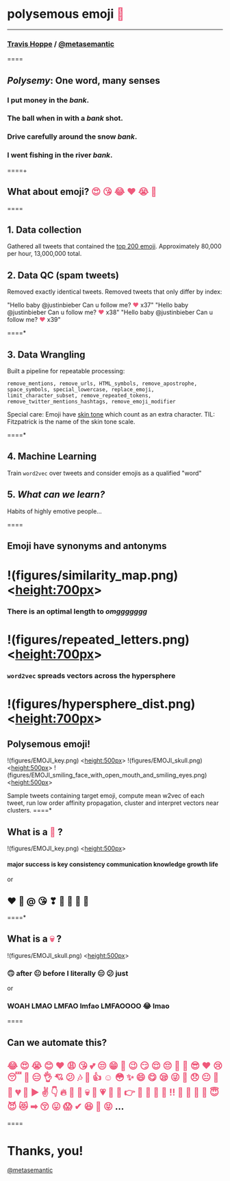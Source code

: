 <style>.emoji {color:#EF597B;} </style>
  
# polysemous emoji <span class="emoji">🌹</span>
----------
### [Travis Hoppe](http://thoppe.github.io/) / [@metasemantic](https://twitter.com/metasemantic)

====

## *Polysemy*: One word, many senses

### I put money in the _bank_.
### The ball when in with a _bank_ shot.
### Drive carefully around the snow _bank_.
### I went fishing in the river _bank_.
====+
<br>
## What about emoji? <span class="emoji">😍 😘 😂 ❤ 😭  💯 </span>
   
====
## 1. Data collection

Gathered all tweets that contained the [top 200 emoji](http://emojitracker.com/).
Approximately 80,000 per hour, 13,000,000 total.

## 2. Data QC (spam tweets)

Removed exactly identical tweets.
Removed tweets that only differ by index:
  
"Hello baby @justinbieber Can u follow me? <span class="emoji">♥</span> x37"
"Hello baby @justinbieber Can u follow me? <span class="emoji">♥</span> x38"
"Hello baby @justinbieber Can u follow me? <span class="emoji">♥</span> x39"
  
====*

## 3. Data Wrangling

Built a pipeline for repeatable processing:

`remove_mentions, remove_urls, HTML_symbols, remove_apostrophe, space_symbols, special_lowercase, replace_emoji, limit_character_subset, remove_repeated_tokens, remove_twitter_mentions_hashtags, remove_emoji_modifier`

Special care: Emoji have [skin tone](http://emojipedia.org/emoji-modifier-fitzpatrick-type-1-2/) which count as an extra character. 
TIL: Fitzpatrick is the name of the skin tone scale.

====*

## 4. Machine Learning
Train `word2vec` over tweets and consider emojis as a qualified "word"

## 5. _What can we learn?_
Habits of highly emotive people...

====
## Emoji have synonyms and antonyms
!(figures/similarity_map.png) <<height:700px>>
====
### There is an optimal length to _omggggggg_
!(figures/repeated_letters.png) <<height:700px>>
====
### `word2vec` spreads vectors across the hypersphere
!(figures/hypersphere_dist.png) <<height:700px>>
====
## Polysemous emoji!
!(figures/EMOJI_key.png) <<height:500px>>
!(figures/EMOJI_skull.png) <<height:500px>>
!(figures/EMOJI_smiling_face_with_open_mouth_and_smiling_eyes.png) <<height:500px>>

Sample tweets containing target emoji, compute mean w2vec of each tweet, run low order affinity propagation, cluster and interpret vectors near clusters.
====*
## What is a <span class="emoji">🔑</span> ?
!(figures/EMOJI_key.png) <<height:500px>>
  
#### major success is key consistency communication knowledge growth life
  or
## ❤ 💜 @ 😘 ❣ 💛 💖 💞 💝

====*
## What is a <span class="emoji">💀</span> ?
!(figures/EMOJI_skull.png) <<height:500px>>

### 🙃 after 😐 before I literally 😑 😕 just
  or
### WOAH LMAO LMFAO lmfao LMFAOOOO 😂 lmao
  
====

## Can we automate this?

## <span class="emoji">😂 😍 😭 😊  ❤ 😩 😘 💕  😒 😁 💯 😉  😏 😌   😔  💖 👀 😎 ♥  😢 😴 💙 😑  👌 💘 😕 🎶 💜 👍 ☺ 😳 ✨ 😄 😋 😪 😜 🙈  😞 😐 🙏 🙌 💔 👏 ▶ ✌ 👇 🔥 💁  💩 💀 💋 💗 🎉 💞  👉 👊 🌹 💓 👑 ‼  💪 💛 💚 🙊 😇 😈 😻 ➡ 😚 😛 😱 ✔ 😆 🌸 😝 </span> ...

====
  
# Thanks, you!
[@metasemantic](https://twitter.com/metasemantic)